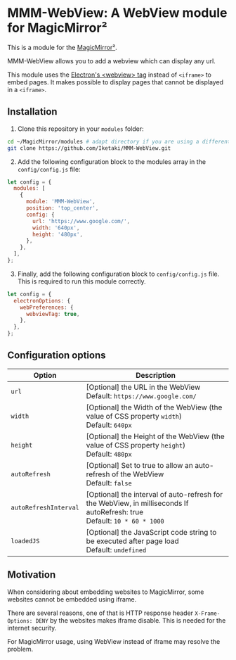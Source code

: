 # MMM-WebView: A WebView module for MagicMirror²

This is a module for the [MagicMirror²](https://github.com/MichMich/MagicMirror/).

MMM-WebView allows you to add a webview which can display any url.

This module uses the [Electron's \<webview\> tag](https://www.electronjs.org/docs/api/webview-tag) instead of `<iframe>` to embed pages.
It makes possible to display pages that cannot be displayed in a `<iframe>`.

## Installation

1. Clone this repository in your `modules` folder:

```bash
cd ~/MagicMirror/modules # adapt directory if you are using a different one
git clone https://github.com/Iketaki/MMM-WebView.git
```

2. Add the following configuration block to the modules array in the `config/config.js` file:

```js
let config = {
  modules: [
    {
      module: 'MMM-WebView',
      position: 'top_center',
      config: {
        url: 'https://www.google.com/',
        width: '640px',
        height: '480px',
      },
    },
  ],
};
```

3. Finally, add the following configuration block to `config/config.js` file. This is required to run this module correctly.

```js
let config = {
  electronOptions: {
    webPreferences: {
      webviewTag: true,
    },
  },
};
```

## Configuration options

| Option                | Description                                                                                                                |
| --------------------- | -------------------------------------------------------------------------------------------------------------------------- |
| `url`<br>             | [Optional] the URL in the WebView<br>Default: `https://www.google.com/`                                                    |
| `width`               | [Optional] the Width of the WebView (the value of CSS property `width`)<br>Default: `640px`                                |
| `height`              | [Optional] the Height of the WebView (the value of CSS property `height`)<br>Default: `480px`                              |
| `autoRefresh`         | [Optional] Set to true to allow an auto-refresh of the WebView<br>Default: `false`                                         |
| `autoRefreshInterval` | [Optional] the interval of auto-refresh for the WebView, in milliseconds If autoRefresh: true<br>Default: `10 * 60 * 1000` |
| `loadedJS`            | [Optional] the JavaScript code string to be executed after page load<br>Default: `undefined`                               |

## Motivation

When considering about embedding websites to MagicMirror, some websites cannot be embedded using iframe.

There are several reasons, one of that is HTTP response header `X-Frame-Options: DENY` by the websites makes iframe disable. This is needed for the internet security.

For MagicMirror usage, using WebView instead of iframe may resolve the problem.
